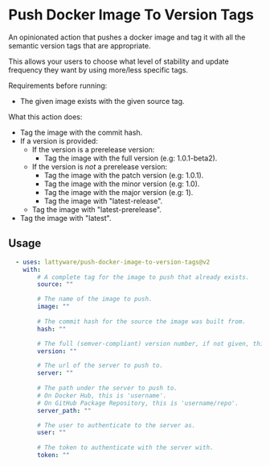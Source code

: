 # Push Docker Image To Version Tags

An opinionated action that pushes a docker image and tag it with all the semantic 
version tags that are appropriate.

This allows your users to choose what level of stability and update frequency they 
want by using more/less specific tags.

Requirements before running:
 - The given image exists with the given source tag.

What this action does:
 - Tag the image with the commit hash.
 - If a version is provided:
    - If the version is a prerelease version:
        - Tag the image with the full version (e.g: 1.0.1-beta2).
    - If the version is *not* a prerelease version:
        - Tag the image with the patch version (e.g: 1.0.1).
        - Tag the image with the minor version (e.g: 1.0).
        - Tag the image with the major version (e.g: 1).
        - Tag the image with "latest-release".
    - Tag the image with "latest-prerelease".
 - Tag the image with "latest".

## Usage

```yaml
  - uses: lattyware/push-docker-image-to-version-tags@v2
    with:
        # A complete tag for the image to push that already exists.
        source: ""

        # The name of the image to push.
        image: ""
        
        # The commit hash for the source the image was built from.
        hash: ""

        # The full (semver-compliant) version number, if not given, this will only push to the hash and latest.
        version: ""

        # The url of the server to push to.
        server: ""
        
        # The path under the server to push to.
        # On Docker Hub, this is 'username'. 
        # On GitHub Package Repository, this is 'username/repo'.
        server_path: ""

        # The user to authenticate to the server as.
        user: ""
          
        # The token to authenticate with the server with.
        token: ""
```
